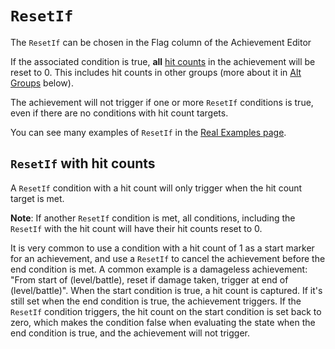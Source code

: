 # `ResetIf`

The `ResetIf` can be chosen in the Flag column of the Achievement Editor

If the associated condition is true, **all** [hit counts](/developer-docs/hit-counts) in the achievement will be reset to 0. This includes hit counts in other groups (more about it in [Alt Groups](/developer-docs/alt-groups) below).

The achievement will not trigger if one or more `ResetIf` conditions is true, even if there are no conditions with hit count targets.

You can see many examples of `ResetIf` in the [Real Examples page](/developer-docs/real-examples).

## `ResetIf` with hit counts

A `ResetIf` condition with a hit count will only trigger when the hit count target is met.

**Note**: If another `ResetIf` condition is met, all conditions, including the `ResetIf` with the hit count will have their hit counts reset to 0.

It is very common to use a condition with a hit count of 1 as a start marker for an achievement, and use a `ResetIf` to cancel the achievement before the end condition is met. A common example is a damageless achievement: "From start of (level/battle), reset if damage taken, trigger at end of (level/battle)". When the start condition is true, a hit count is captured. If it's still set when the end condition is true, the achievement triggers. If the `ResetIf` condition triggers, the hit count on the start condition is set back to zero, which makes the condition false when evaluating the state when the end condition is true, and the achievement will not trigger.
